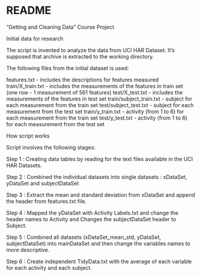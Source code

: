 README
================

“Getting and Cleaning Data” Course Project

Initial data for research

The script is invented to analyze the data from UCI HAR Dataset. It’s
supposed that archive is extracted to the working directory.

The following files from the initial dataset is used:

features.txt - includes the descriptions for features measured
train/X\_train.txt - includes the measurements of the features in train
set (one row - 1 measurement of 561 features) test/X\_test.txt -
includes the measurements of the features in test set
train/subject\_train.txt - subject for each measurement from the train
set test/subject\_test.txt - subject for each measurement from the test
set train/y\_train.txt - activity (from 1 to 6) for each measurement
from the train set test/y\_test.txt - activity (from 1 to 6) for each
measurement from the test set

How script works

Script involves the following stages:

Step 1 : Creating data tables by reading for the text files available in
the UCI HAR Datasets.

Step 2 : Combined the individual datasets into single datasets :
xDataSet, yDataSet and subjectDataSet

Step 3 : Extract the mean and standard deviation from xDataSet and
append the header from features.txt file.

Step 4 : Mapped the yDataSet with Activity Labels.txt and change the
header names to Activity and Changes the subjectDataSet header to
Subject.

Step 5 : Combined all datasets (xDataSet\_mean\_std, yDataSet,
subjectDataSet) into mainDataSet and then change the variables names to
more descriptive.

Step 6 : Create independent TidyData.txt with the average of each
variable for each activity and each subject.
